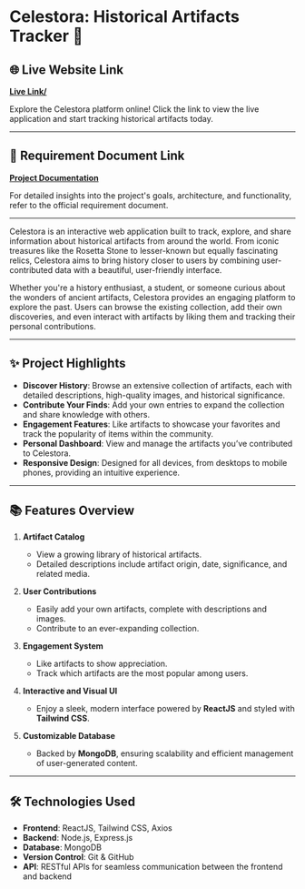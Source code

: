 # Celestora: Historical Artifacts Tracker 🌌

## 🌐 Live Website Link
[**Live Link/**](https://celestora.netlify.app/)

Explore the Celestora platform online! Click the link to view the live application and start tracking historical artifacts today.

---

## 📄 Requirement Document Link
[**Project Documentation**](https://docs.google.com/document/d/1B3hHdsPvMsmysZlrwK0PUP3h47z_aX5Tq78LCbAIkiw/edit?tab=t.0#heading=h.bb7l9e9rqm9b)

For detailed insights into the project's goals, architecture, and functionality, refer to the official requirement document.

---

Celestora is an interactive web application built to track, explore, and share information about historical artifacts from around the world. From iconic treasures like the Rosetta Stone to lesser-known but equally fascinating relics, Celestora aims to bring history closer to users by combining user-contributed data with a beautiful, user-friendly interface.

Whether you're a history enthusiast, a student, or someone curious about the wonders of ancient artifacts, Celestora provides an engaging platform to explore the past. Users can browse the existing collection, add their own discoveries, and even interact with artifacts by liking them and tracking their personal contributions.

---

## ✨ Project Highlights

- **Discover History**: Browse an extensive collection of artifacts, each with detailed descriptions, high-quality images, and historical significance.
- **Contribute Your Finds**: Add your own entries to expand the collection and share knowledge with others.
- **Engagement Features**: Like artifacts to showcase your favorites and track the popularity of items within the community.
- **Personal Dashboard**: View and manage the artifacts you’ve contributed to Celestora.
- **Responsive Design**: Designed for all devices, from desktops to mobile phones, providing an intuitive experience.

---

## 📚 Features Overview

1. **Artifact Catalog**  
   - View a growing library of historical artifacts.  
   - Detailed descriptions include artifact origin, date, significance, and related media.

2. **User Contributions**  
   - Easily add your own artifacts, complete with descriptions and images.  
   - Contribute to an ever-expanding collection.

3. **Engagement System**  
   - Like artifacts to show appreciation.  
   - Track which artifacts are the most popular among users.

4. **Interactive and Visual UI**  
   - Enjoy a sleek, modern interface powered by **ReactJS** and styled with **Tailwind CSS**.

5. **Customizable Database**  
   - Backed by **MongoDB**, ensuring scalability and efficient management of user-generated content.

---

## 🛠️ Technologies Used

- **Frontend**: ReactJS, Tailwind CSS, Axios
- **Backend**: Node.js, Express.js
- **Database**: MongoDB
- **Version Control**: Git & GitHub
- **API**: RESTful APIs for seamless communication between the frontend and backend


